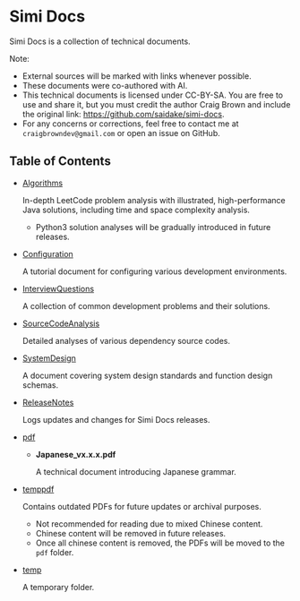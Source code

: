 # Simi Docs
Simi Docs is a collection of technical documents.

Note:
* External sources will be marked with links whenever possible.
* These documents were co-authored with AI.
* This technical documents is licensed under CC-BY-SA. 
  You are free to use and share it, but you must credit the author Craig Brown and include the original link: https://github.com/saidake/simi-docs.
* For any concerns or corrections, feel free to contact me at `craigbrowndev@gmail.com` or open an issue on GitHub.

## Table of Contents
- [Algorithms](docs/Algorithms.md)

  In-depth LeetCode problem analysis with illustrated, high-performance Java solutions, including time and space complexity analysis.
    * Python3 solution analyses will be gradually introduced in future releases.
- [Configuration](docs/Configuration.md)

  A tutorial document for configuring various development environments.  
- [InterviewQuestions](docs/InterviewQuestions.md)

  A collection of common development problems and their solutions.
- [SourceCodeAnalysis](docs/SourceCodeAnalysis.md)

  Detailed analyses of various dependency source codes.
- [SystemDesign](docs/SystemDesign.md)

  A document covering system design standards and function design schemas.
- [ReleaseNotes](docs/ReleaseNotes.md)

  Logs updates and changes for Simi Docs releases.
- [pdf](./pdf/)

    * **Japanese_vx.x.x.pdf**
    
      A technical document introducing Japanese grammar.

- [temppdf](./temppdf/)

  Contains outdated PDFs for future updates or archival purposes.  
  * Not recommended for reading due to mixed Chinese content.
  * Chinese content will be removed in future releases.
  * Once all chinese content is removed, the PDFs will be moved to the `pdf` folder.
- [temp](./temp/)

  A temporary folder.  
